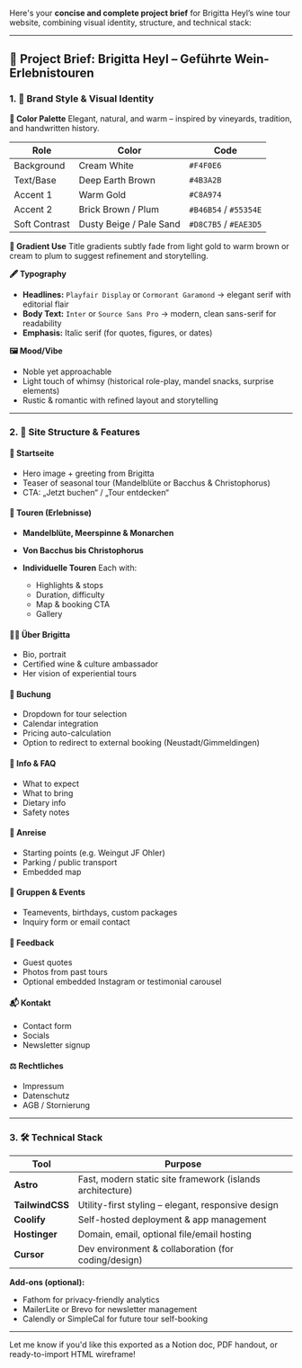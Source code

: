 Here's your **concise and complete project brief** for Brigitta Heyl’s wine tour website, combining visual identity, structure, and technical stack:

---

## 🍇 **Project Brief: Brigitta Heyl – Geführte Wein-Erlebnistouren**

### 1. 🌿 **Brand Style & Visual Identity**

**🎨 Color Palette**
Elegant, natural, and warm – inspired by vineyards, tradition, and handwritten history.

| Role          | Color                   | Code                  |
| ------------- | ----------------------- | --------------------- |
| Background    | Cream White             | `#F4F0E6`             |
| Text/Base     | Deep Earth Brown        | `#4B3A2B`             |
| Accent 1      | Warm Gold               | `#C8A974`             |
| Accent 2      | Brick Brown / Plum      | `#B46B54` / `#55354E` |
| Soft Contrast | Dusty Beige / Pale Sand | `#D8C7B5` / `#EAE3D5` |

**🌈 Gradient Use**
Title gradients subtly fade from light gold to warm brown or cream to plum to suggest refinement and storytelling.

**🖋 Typography**

* **Headlines:** `Playfair Display` or `Cormorant Garamond`
  → elegant serif with editorial flair
* **Body Text:** `Inter` or `Source Sans Pro`
  → modern, clean sans-serif for readability
* **Emphasis:** Italic serif (for quotes, figures, or dates)

**🖼 Mood/Vibe**

* Noble yet approachable
* Light touch of whimsy (historical role-play, mandel snacks, surprise elements)
* Rustic & romantic with refined layout and storytelling

---

### 2. 🧱 **Site Structure & Features**

#### 🏡 **Startseite**

* Hero image + greeting from Brigitta
* Teaser of seasonal tour (Mandelblüte or Bacchus & Christophorus)
* CTA: „Jetzt buchen“ / „Tour entdecken“

#### 🍷 **Touren (Erlebnisse)**

* **Mandelblüte, Meerspinne & Monarchen**
* **Von Bacchus bis Christophorus**
* **Individuelle Touren**
  Each with:

  * Highlights & stops
  * Duration, difficulty
  * Map & booking CTA
  * Gallery

#### 👩‍🌾 **Über Brigitta**

* Bio, portrait
* Certified wine & culture ambassador
* Her vision of experiential tours

#### 🧾 **Buchung**

* Dropdown for tour selection
* Calendar integration
* Pricing auto-calculation
* Option to redirect to external booking (Neustadt/Gimmeldingen)

#### 📌 **Info & FAQ**

* What to expect
* What to bring
* Dietary info
* Safety notes

#### 🚶 **Anreise**

* Starting points (e.g. Weingut JF Ohler)
* Parking / public transport
* Embedded map

#### 🎉 **Gruppen & Events**

* Teamevents, birthdays, custom packages
* Inquiry form or email contact

#### 💬 **Feedback**

* Guest quotes
* Photos from past tours
* Optional embedded Instagram or testimonial carousel

#### 📬 **Kontakt**

* Contact form
* Socials
* Newsletter signup

#### ⚖️ **Rechtliches**

* Impressum
* Datenschutz
* AGB / Stornierung

---

### 3. 🛠 **Technical Stack**

| Tool            | Purpose                                                   |
| --------------- | --------------------------------------------------------- |
| **Astro**       | Fast, modern static site framework (islands architecture) |
| **TailwindCSS** | Utility-first styling – elegant, responsive design        |
| **Coolify**     | Self-hosted deployment & app management                   |
| **Hostinger**   | Domain, email, optional file/email hosting                |
| **Cursor**      | Dev environment & collaboration (for coding/design)       |

**Add-ons (optional):**

* Fathom for privacy-friendly analytics
* MailerLite or Brevo for newsletter management
* Calendly or SimpleCal for future tour self-booking

---

Let me know if you'd like this exported as a Notion doc, PDF handout, or ready-to-import HTML wireframe!
